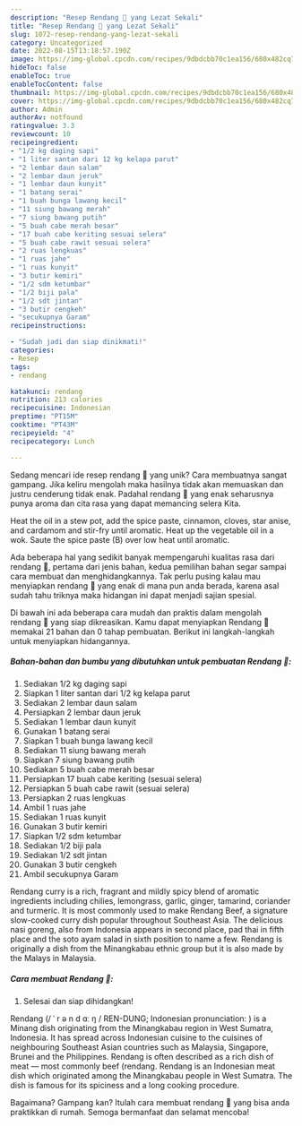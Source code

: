 ```yaml
---
description: "Resep Rendang 🐂 yang Lezat Sekali"
title: "Resep Rendang 🐂 yang Lezat Sekali"
slug: 1072-resep-rendang-yang-lezat-sekali
category: Uncategorized
date: 2022-08-15T13:18:57.190Z
image: https://img-global.cpcdn.com/recipes/9dbdcbb70c1ea156/680x482cq70/rendang-foto-resep-utama.jpg
hideToc: false
enableToc: true
enableTocContent: false
thumbnail: https://img-global.cpcdn.com/recipes/9dbdcbb70c1ea156/680x482cq70/rendang-foto-resep-utama.jpg
cover: https://img-global.cpcdn.com/recipes/9dbdcbb70c1ea156/680x482cq70/rendang-foto-resep-utama.jpg
author: Admin
authorAv: notfound
ratingvalue: 3.3
reviewcount: 10
recipeingredient:
- "1/2 kg daging sapi"
- "1 liter santan dari 12 kg kelapa parut"
- "2 lembar daun salam"
- "2 lembar daun jeruk"
- "1 lembar daun kunyit"
- "1 batang serai"
- "1 buah bunga lawang kecil"
- "11 siung bawang merah"
- "7 siung bawang putih"
- "5 buah cabe merah besar"
- "17 buah cabe keriting sesuai selera"
- "5 buah cabe rawit sesuai selera"
- "2 ruas lengkuas"
- "1 ruas jahe"
- "1 ruas kunyit"
- "3 butir kemiri"
- "1/2 sdm ketumbar"
- "1/2 biji pala"
- "1/2 sdt jintan"
- "3 butir cengkeh"
- "secukupnya Garam"
recipeinstructions:

- "Sudah jadi dan siap dinikmati!"
categories:
- Resep
tags:
- rendang

katakunci: rendang 
nutrition: 213 calories
recipecuisine: Indonesian
preptime: "PT15M"
cooktime: "PT43M"
recipeyield: "4"
recipecategory: Lunch

---
```





Sedang mencari ide resep rendang 🐂 yang unik? Cara membuatnya sangat gampang. Jika keliru mengolah maka hasilnya tidak akan memuaskan dan justru cenderung tidak enak. Padahal rendang 🐂 yang enak seharusnya punya aroma dan cita rasa yang dapat memancing selera Kita.





Heat the oil in a stew pot, add the spice paste, cinnamon, cloves, star anise, and cardamom and stir-fry until aromatic. Heat up the vegetable oil in a wok. Saute the spice paste (B) over low heat until aromatic.

Ada beberapa hal yang sedikit banyak mempengaruhi kualitas rasa dari rendang 🐂, pertama dari jenis bahan, kedua pemilihan bahan segar sampai cara membuat dan menghidangkannya. Tak perlu pusing kalau mau menyiapkan rendang 🐂 yang enak di mana pun anda berada, karena asal sudah tahu triknya maka hidangan ini dapat menjadi sajian spesial.






Di bawah ini ada beberapa cara mudah dan praktis dalam mengolah rendang 🐂 yang siap dikreasikan. Kamu dapat menyiapkan Rendang 🐂 memakai 21 bahan dan 0 tahap pembuatan. Berikut ini langkah-langkah untuk menyiapkan hidangannya.

<!--inarticleads1-->

##### Bahan-bahan dan bumbu yang dibutuhkan untuk pembuatan Rendang 🐂:

1. Sediakan 1/2 kg daging sapi
1. Siapkan 1 liter santan dari 1/2 kg kelapa parut
1. Sediakan 2 lembar daun salam
1. Persiapkan 2 lembar daun jeruk
1. Sediakan 1 lembar daun kunyit
1. Gunakan 1 batang serai
1. Siapkan 1 buah bunga lawang kecil
1. Sediakan 11 siung bawang merah
1. Siapkan 7 siung bawang putih
1. Sediakan 5 buah cabe merah besar
1. Persiapkan 17 buah cabe keriting (sesuai selera)
1. Persiapkan 5 buah cabe rawit (sesuai selera)
1. Persiapkan 2 ruas lengkuas
1. Ambil 1 ruas jahe
1. Sediakan 1 ruas kunyit
1. Gunakan 3 butir kemiri
1. Siapkan 1/2 sdm ketumbar
1. Sediakan 1/2 biji pala
1. Sediakan 1/2 sdt jintan
1. Gunakan 3 butir cengkeh
1. Ambil secukupnya Garam


Rendang curry is a rich, fragrant and mildly spicy blend of aromatic ingredients including chilies, lemongrass, garlic, ginger, tamarind, coriander and turmeric. It is most commonly used to make Rendang Beef, a signature slow-cooked curry dish popular throughout Southeast Asia. The delicious nasi goreng, also from Indonesia appears in second place, pad thai in fifth place and the soto ayam salad in sixth position to name a few. Rendang is originally a dish from the Minangkabau ethnic group but it is also made by the Malays in Malaysia. 

<!--inarticleads2-->

##### Cara membuat Rendang 🐂:


1. Selesai dan siap dihidangkan!

Rendang (/ ˈ r ə n d ɑː ŋ / REN-DUNG; Indonesian pronunciation: ) is a Minang dish originating from the Minangkabau region in West Sumatra, Indonesia. It has spread across Indonesian cuisine to the cuisines of neighbouring Southeast Asian countries such as Malaysia, Singapore, Brunei and the Philippines. Rendang is often described as a rich dish of meat — most commonly beef (rendang. Rendang is an Indonesian meat dish which originated among the Minangkabau people in West Sumatra. The dish is famous for its spiciness and a long cooking procedure. 

Bagaimana? Gampang kan? Itulah cara membuat rendang 🐂 yang bisa anda praktikkan di rumah. Semoga bermanfaat dan selamat mencoba!
